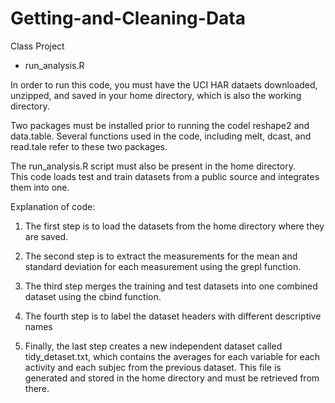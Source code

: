# Getting-and-Cleaning-Data
Class Project

- run_analysis.R 

In order to run this code, you must have the UCI HAR dataets downloaded, unzipped, and saved in your home directory, which is also the working directory.  

Two packages must be installed prior to running the codel reshape2 and data.table.  Several functions used in the code, including melt, dcast, and read.tale refer to these two packages. 

The run_analysis.R script must also be present in the home directory.  
This code loads test and train datasets from a public source and integrates them into one. 

Explanation of code:

1) The first step is to load the datasets from the home directory where they are saved.  

2) The second step is to extract the measurements for the mean and standard deviation for each measurement using the grepl function.

3) The third step merges the training and test datasets into one combined dataset using the cbind function.  

4) The fourth step is to label the dataset headers with different descriptive names

5) Finally, the last step creates a new independent dataset called tidy_detaset.txt, which contains the averages for each variable for each activity and each subjec from the previous dataset.  This file is generated and stored in the home directory and must be retrieved from there.   

